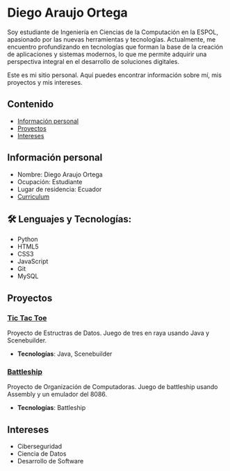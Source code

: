 # Diego Araujo Ortega
Soy estudiante de Ingeniería en Ciencias de la Computación en la ESPOL, apasionado por las nuevas herramientas y tecnologías. Actualmente, me encuentro profundizando en tecnologías que forman la base de la creación de aplicaciones y sistemas modernos, lo que me permite adquirir una perspectiva integral en el desarrollo de soluciones digitales.

Este es mi sitio personal. Aquí puedes encontrar información sobre mí, mis proyectos y mis intereses.
## Contenido
* [Información personal](#información-personal)
* [Proyectos](#proyectos)
* [Intereses](#intereses)
## Información personal
* Nombre: Diego Araujo Ortega
* Ocupación: Estudiante
* Lugar de residencia: Ecuador
* [Curriculum](https://diegoa00.github.io/curriculum/)
## :hammer_and_wrench: Lenguajes y Tecnologías:
* Python
* HTML5
* CSS3
* JavaScript
* Git
* MySQL
## Proyectos
### [Tic Tac Toe](https://github.com/vicbguti-espol/SmartTicTacToe)
Proyecto de Estructras de Datos.
Juego de tres en raya usando Java y Scenebuilder.
- **Tecnologías**: Java, Scenebuilder
### [Battleship](https://github.com/DiegoA00/Battleship-Assembly)
Proyecto de Organización de Computadoras.
Juego de battleship usando Assembly y un emulador del 8086.
- **Tecnologías**: Battleship
## Intereses
* Ciberseguridad
* Ciencia de Datos
* Desarrollo de Software
